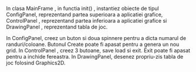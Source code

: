 In clasa MainFrame , in functia init() , instantiez obiecte de tipul ConfigPanel, reprezentand partea superioara a aplicatiei grafice, ControlPanel , reprezentand partea inferioara a aplicatiei grafice si DrawingPanel , reprezentand tabla de joc.

In ConfigPanel, creez un buton si doua spinnere pentru a dicta numarul de randuri/coloane. Butonul Create poate fi apasat pentru a genera un nou grid.
In ControlPanel , creez 3 butoane, save load si exit. Exit poate fi apasat pentru a inchide fereastra.
In DrawingPanel, desenez propriu-zis tabla de joc folosind Graphics2D.
